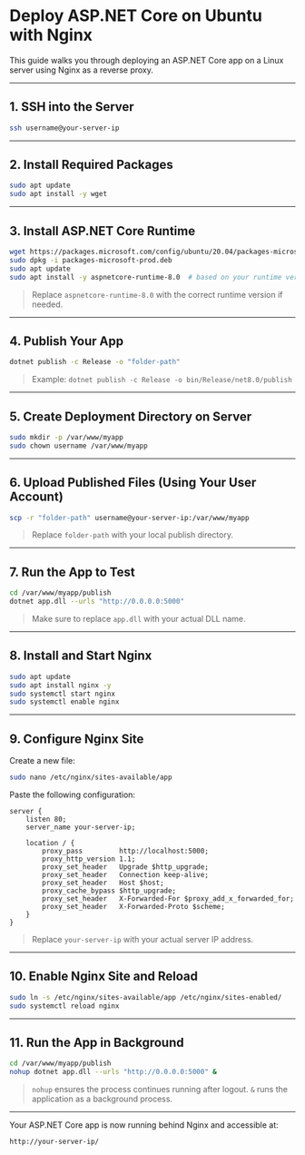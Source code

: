 
# Deploy ASP.NET Core on Ubuntu with Nginx

This guide walks you through deploying an ASP.NET Core app on a Linux server using Nginx as a reverse proxy.

---


## 1. SSH into the Server

```bash
ssh username@your-server-ip
```

---

## 2. Install Required Packages

```bash
sudo apt update
sudo apt install -y wget
```

---

## 3. Install ASP.NET Core Runtime

```bash
wget https://packages.microsoft.com/config/ubuntu/20.04/packages-microsoft-prod.deb -O packages-microsoft-prod.deb
sudo dpkg -i packages-microsoft-prod.deb
sudo apt update
sudo apt install -y aspnetcore-runtime-8.0  # based on your runtime version
```

> Replace `aspnetcore-runtime-8.0` with the correct runtime version if needed.

---

## 4. Publish Your App

```bash
dotnet publish -c Release -o "folder-path"
```

> Example: `dotnet publish -c Release -o bin/Release/net8.0/publish`

---

## 5. Create Deployment Directory on Server

```bash
sudo mkdir -p /var/www/myapp
sudo chown username /var/www/myapp
```

---

## 6. Upload Published Files (Using Your User Account)

```bash
scp -r "folder-path" username@your-server-ip:/var/www/myapp
```

> Replace `folder-path` with your local publish directory.

---

## 7. Run the App to Test

```bash
cd /var/www/myapp/publish
dotnet app.dll --urls "http://0.0.0.0:5000"
```

> Make sure to replace `app.dll` with your actual DLL name.

---

## 8. Install and Start Nginx

```bash
sudo apt update
sudo apt install nginx -y
sudo systemctl start nginx
sudo systemctl enable nginx
```

---

## 9. Configure Nginx Site

Create a new file:

```bash
sudo nano /etc/nginx/sites-available/app
```

Paste the following configuration:

```nginx
server {
    listen 80;
    server_name your-server-ip;

    location / {
        proxy_pass         http://localhost:5000;
        proxy_http_version 1.1;
        proxy_set_header   Upgrade $http_upgrade;
        proxy_set_header   Connection keep-alive;
        proxy_set_header   Host $host;
        proxy_cache_bypass $http_upgrade;
        proxy_set_header   X-Forwarded-For $proxy_add_x_forwarded_for;
        proxy_set_header   X-Forwarded-Proto $scheme;
    }
}
```

> Replace `your-server-ip` with your actual server IP address.

---

## 10. Enable Nginx Site and Reload

```bash
sudo ln -s /etc/nginx/sites-available/app /etc/nginx/sites-enabled/
sudo systemctl reload nginx
```

---

## 11. Run the App in Background

```bash
cd /var/www/myapp/publish
nohup dotnet app.dll --urls "http://0.0.0.0:5000" &
```

> `nohup` ensures the process continues running after logout.
> `&` runs the application as a background process.


---


Your ASP.NET Core app is now running behind Nginx and accessible at:

```text
http://your-server-ip/
```
